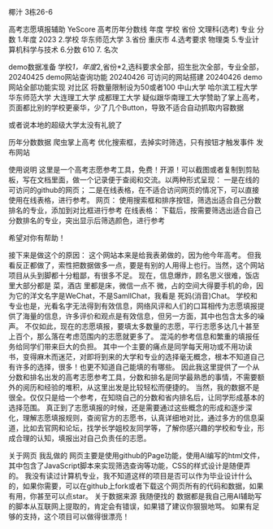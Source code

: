 椰汁
3栋26-6

高考志愿填报辅助
YeScore
高考历年分数线
年度 学校 省份 文理科(选考)  专业  分数
1.年度 2023
2.学校 华东师范大学
3.省份 重庆市
4.选考要求 物理类
5.专业计算机科学与技术
6.分数 610
7. 名次

demo数据准备
学校*1，年度*2,省份*2,选科要求全部，招生批次全部，专业全部，20240425
demo网站查询功能 20240426
可访问的网站搭建 20240426
demo网站全部功能实现
对比区 将数量限制设为50或者100
中山大学 哈尔滨工程大学 华东师范大学 大连理工大学 成都理工大学 
疑似跟华南理工大学赞助了掌上高考，页面都比别的学校更豪华，少了几个Button，导致不适合自动抓取内容数据

或者说本地的超级大学太没有礼貌了

历年分数数据 爬虫掌上高考
优化搜索框，去掉实时筛选，只有按钮才触发事件
发布网站

使用说明
这里是一个高考志愿参考工具，免费！开源！可以截图或者复制到剪贴板，写在文档里面，做一个记录便于查阅和交流。以两种形式呈现：
一是在线的可访问的github的网页；
二是在线表格，在不适合访问网页的情况下，可以直接使用在线表格，进行参考。
网页：
使用搜索框和排序按钮，筛选出适合自己分数排名的专业，添加到对比框进行参考
在线表格：
下载后，按需要筛选出适合自己分数排名的专业，突出显示后筛选颜色，进行参考

希望对你有帮助！

接下来是做这个的原因：
这个网站本来是给我表弟做的，因为他今年高考。
但我看反正都做了，索性把数据做多一点，要是有别的人用得上也行。当然，这个网站项目从头到脚都十分粗鄙，有很多不足。
现在，信息爆炸，顾名思义很难，饭店 里大部分都是 菜，酒店 里都是床，微信一点不 微，占的空间大得要手机的命，因为它的洋文名字是WeChat，不是SamllChat，我看是 死妈(消音)Chat。
学校和专业也是，光看名字无法得到有效信息，网络风评和人们的口耳相传为志愿填报提供了海量的信息，许多评价和观点是有效信息，但另一方面，其中也包含太多的噪声。
不仅如此，现在的志愿填报，要填太多数量的志愿，平行志愿多达几十甚至上百个，那么落在考虑范围内的志愿就更多了。
混沌的参考信息和繁重的填报任务给同学们带来巨大的负担。
其中一个主要的痛点是同学每天用功或不用功读书，变得麻木而迷茫，对即将到来的大学和专业的选择毫无概念，根本不知道自己有许多的选择，很多！也更不知道自己能填的有哪些。
因此我这里提供了一个从分数和排名出发的高考志愿参考工具，分数和排名是同学最熟悉的事情，不需要额外的阅历和经验的堆积，从这里出发是比较轻松而便捷的。
当然，我的数据不是很全。仅仅只是给一个参考，在知晓自己的分数和省内排名后，让同学形成基本的选择范围。
真正到了志愿填报的时候，还是需要通过这些概念的形成和逐步深化，理解志愿填报规则，查阅官方的志愿书，认真详细地对比，通过多方的信息渠道，比如去官网和论坛，找学长学姐校友同学等，了解你感兴趣的学校和专业，形成合理的认知，填报出对自己负责任的志愿。


关于网页
我乱做的
网页主要是使用github的Page功能，使用AI编写的html文件，其中包含了JavaScript脚本来实现筛选查询等功能，CSS的样式设计是随便弄的。
我没有读过计算机专业，我不知道这样的项目是否可以作为毕业设计什么的，如果你需要，可以在github上fork或者下载这个网页所有的代码和数据，如果有用，你甚至可以点star。
关于数据来源
我随便找的
数据都是我自己用AI辅助写的脚本从互联网上提取的，肯定会有错误，如果错了建议你狠狠地骂。
如果有足够的支持，这个项目可以做得很漂亮！
